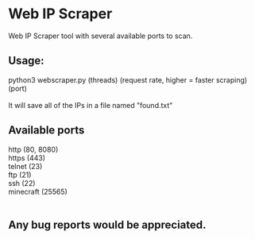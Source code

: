 # Web IP Scraper
Web IP Scraper tool with several available ports to scan.


<h2>Usage:</h2>
python3 webscraper.py (threads) (request rate, higher = faster scraping) (port)
<br><br>
It will save all of the IPs in a file named "found.txt"

<h2>Available ports</h2>
http (80, 8080)<br>
https (443)<br>
telnet (23)<br>
ftp (21)<br>
ssh (22)<br>
minecraft (25565)<br>
<br>
<h2>Any bug reports would be appreciated.</h2>
